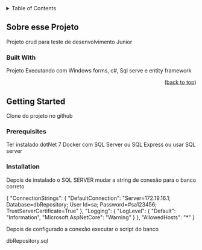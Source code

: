 


<!-- TABLE OF CONTENTS -->
<details>
  <summary>Table of Contents</summary>
  <ol>
    <li>
      <a href="#about-the-project">About The Project</a>
      <ul>
        <li><a href="#built-with">Built With</a></li>
      </ul>
    </li>
    <li>
      <a href="#getting-started">Getting Started</a>
      <ul>
        <li><a href="#prerequisites">Prerequisites</a></li>
        <li><a href="#installation">Installation</a></li>
      </ul>
    </li>
    <li><a href="#usage">Usage</a></li>
    <li><a href="#roadmap">Roadmap</a></li>
    <li><a href="#contributing">Contributing</a></li>
    <li><a href="#license">License</a></li>
    <li><a href="#contact">Contact</a></li>
    <li><a href="#acknowledgments">Acknowledgments</a></li>
  </ol>
</details>



<!-- ABOUT THE PROJECT -->
## Sobre esse Projeto

Projeto crud para teste de desenvolvimento Junior



### Built With

Projeto Executando com Windows forms, c#, Sql serve e entity framework

<p align="right">(<a href="#readme-top">back to top</a>)</p>



<!-- GETTING STARTED -->
## Getting Started

Clone do projeto no github

### Prerequisites

Ter instalado dotNet 7
Docker com SQL Server ou SQL Express ou usar SQL server

### Installation

Depois de instalado o SQL SERVER mudar a string de conexão para o banco correto

{
  "ConnectionStrings": {
    "DefaultConnection": "Server=172.19.16.1; Database=dbRepository; User Id=sa; Password=#sa123456; TrustServerCertificate=True"
  },
  "Logging": {
    "LogLevel": {
      "Default": "Information",
      "Microsoft.AspNetCore": "Warning"
    }
  },
  "AllowedHosts": "*"
}

Depois de configurado a conexão executar o script do banco

dbRepository.sql
